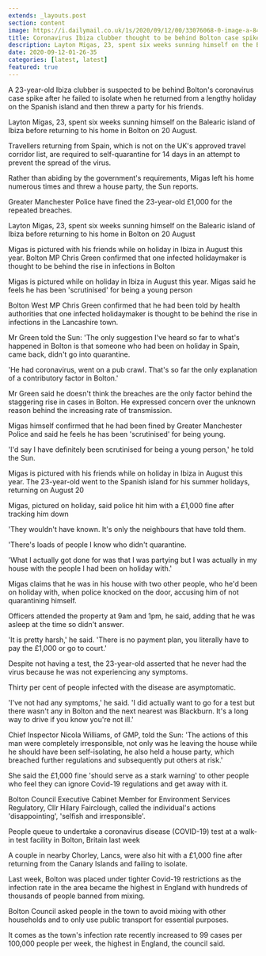 ```yaml
---
extends: _layouts.post
section: content
image: https://i.dailymail.co.uk/1s/2020/09/12/00/33076068-0-image-a-84_1599868475468.jpg 
title: Coronavirus Ibiza clubber thought to be behind Bolton case spike 
description: Layton Migas, 23, spent six weeks sunning himself on the Balearic island of Ibiza before returning to his home in Bolton on 20 August where he proceeded to throw a house party. 
date: 2020-09-12-01-26-35 
categories: [latest, latest] 
featured: true 
--- 
```

A 23-year-old Ibiza clubber is suspected to be behind Bolton's coronavirus case spike after he failed to isolate when he returned from a lengthy holiday on the Spanish island and then threw a party for his friends. 

Layton Migas, 23, spent six weeks sunning himself on the Balearic island of Ibiza before returning to his home in Bolton on 20 August. 

Travellers returning from Spain, which is not on the UK's approved travel corridor list, are required to self-quarantine for 14 days in an attempt to prevent the spread of the virus. 

Rather than abiding by the government's requirements, Migas left his home numerous times and threw a house party, the Sun reports. 

Greater Manchester Police have fined the 23-year-old £1,000 for the repeated breaches.    

Layton Migas, 23, spent six weeks sunning himself on the Balearic island of Ibiza before returning to his home in Bolton on 20 August

Migas is pictured with his friends while on holiday in Ibiza in August this year. Bolton MP Chris Green confirmed that one infected holidaymaker is thought to be behind the rise in infections in Bolton

Migas is pictured while on holiday in Ibiza in August this year. Migas said he feels he has been 'scrutinised' for being a young person 

Bolton West MP Chris Green confirmed that he had been told by health authorities that one infected holidaymaker is thought to be behind the rise in infections in the Lancashire town.   

Mr Green told the Sun: 'The only suggestion I've heard so far to what's happened in Bolton is that someone who had been on holiday in Spain, came back, didn't go into quarantine.

'He had coronavirus, went on a pub crawl. That's so far the only explanation of a contributory factor in Bolton.' 

Mr Green said he doesn't think the breaches are the only factor behind the staggering rise in cases in Bolton. He expressed concern over the unknown reason behind the increasing rate of transmission.  

Migas himself confirmed that he had been fined by Greater Manchester Police and said he feels he has been 'scrutinised' for being young. 

'I'd say I have definitely been scrutinised for being a young person,' he told the Sun. 

Migas is pictured with his friends while on holiday in Ibiza in August this year. The 23-year-old went to the Spanish island for his summer holidays, returning on August 20

Migas, pictured on holiday, said police hit him with a £1,000 fine after tracking him down 

'They wouldn't have known. It's only the neighbours that have told them.

'There's loads of people I know who didn't quarantine.

'What I actually got done for was that I was partying but I was actually in my house with the people I had been on holiday with.'

Migas claims that he was in his house with two other people, who he'd been on holiday with, when police knocked on the door, accusing him of not quarantining himself. 

Officers attended the property at 9am and 1pm, he said, adding that he was asleep at the time so didn't answer.    

'It is pretty harsh,' he said. 'There is no payment plan, you literally have to pay the £1,000 or go to court.'

Despite not having a test, the 23-year-old asserted that he never had the virus because he was not experiencing any symptoms. 

Thirty per cent of people infected with the disease are asymptomatic.   

'I've not had any symptoms,' he said. 'I did actually want to go for a test but there wasn't any in Bolton and the next nearest was Blackburn. It's a long way to drive if you know you're not ill.'  

Chief Inspector Nicola Williams, of GMP, told the Sun: 'The actions of this man were completely irresponsible, not only was he leaving the house while he should have been self-isolating, he also held a house party, which breached further regulations and subsequently put others at risk.'

She said the £1,000 fine 'should serve as a stark warning' to other people who feel they can ignore Covid-19 regulations and get away with it.   

Bolton Council Executive Cabinet Member for Environment Services Regulatory, Cllr Hilary Fairclough, called the individual's actions 'disappointing', 'selfish and irresponsible'. 

People queue to undertake a coronavirus disease (COVID-19) test at a walk-in test facility in Bolton, Britain last week

A couple in nearby Chorley, Lancs, were also hit with a £1,000 fine after returning from the Canary Islands and failing to isolate.  

Last week, Bolton was placed under tighter Covid-19 restrictions as the infection rate in the area became the highest in England with hundreds of thousands of people banned from mixing.

Bolton Council asked people in the town to avoid mixing with other households and to only use public transport for essential purposes.

It comes as the town's infection rate recently increased to 99 cases per 100,000 people per week, the highest in England, the council said.              

